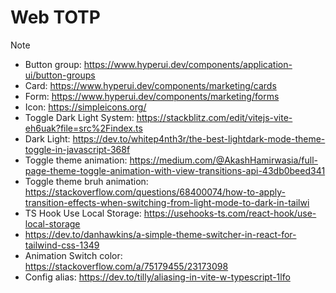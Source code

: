# Web TOTP

> [!NOTE]

- Button group: https://www.hyperui.dev/components/application-ui/button-groups
- Card: https://www.hyperui.dev/components/marketing/cards
- Form: https://www.hyperui.dev/components/marketing/forms
- Icon: https://simpleicons.org/
- Toggle Dark Light System: https://stackblitz.com/edit/vitejs-vite-eh6uak?file=src%2Findex.ts
- Dark Light: https://dev.to/whitep4nth3r/the-best-lightdark-mode-theme-toggle-in-javascript-368f
- Toggle theme animation: https://medium.com/@AkashHamirwasia/full-page-theme-toggle-animation-with-view-transitions-api-43db0beed341
- Toggle theme bruh animation: https://stackoverflow.com/questions/68400074/how-to-apply-transition-effects-when-switching-from-light-mode-to-dark-in-tailwi
- TS Hook Use Local Storage: https://usehooks-ts.com/react-hook/use-local-storage
- https://dev.to/danhawkins/a-simple-theme-switcher-in-react-for-tailwind-css-1349
- Animation Switch color: https://stackoverflow.com/a/75179455/23173098
- Config alias: https://dev.to/tilly/aliasing-in-vite-w-typescript-1lfo
